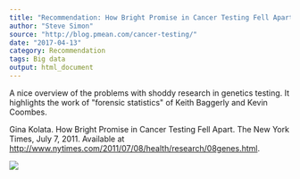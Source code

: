 ```yaml
---
title: "Recommendation: How Bright Promise in Cancer Testing Fell Apart"
author: "Steve Simon"
source: "http://blog.pmean.com/cancer-testing/"
date: "2017-04-13"
category: Recommendation
tags: Big data
output: html_document
---
```


A nice overview of the problems with shoddy research in genetics
testing. It highlights the work of "forensic statistics" of Keith
Baggerly and Kevin Coombes.

<!---More--->

Gina Kolata. How Bright Promise in Cancer Testing Fell Apart. The New
York Times, July 7, 2011. Available at
<http://www.nytimes.com/2011/07/08/health/research/08genes.html>.

![](../../web/images/cancer-testing01.png)




